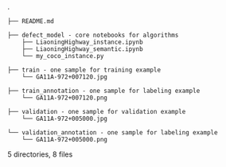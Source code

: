 .

    ├── README.md

    ├── defect_model - core notebooks for algorithms
        ├── LiaoningHighway_instance.ipynb
        ├── LiaoningHighway_semantic.ipynb
        └── my_coco_instance.py

    ├── train - one sample for training example
        └── GA11A-972+007120.jpg
    
    ├── train_annotation - one sample for labeling example
        └── GA11A-972+007120.png

    ├── validation - one sample for validation example
        └── GA11A-972+005000.jpg

    └── validation_annotation - one sample for labeling example
        └── GA11A-972+005000.png

5 directories, 8 files
